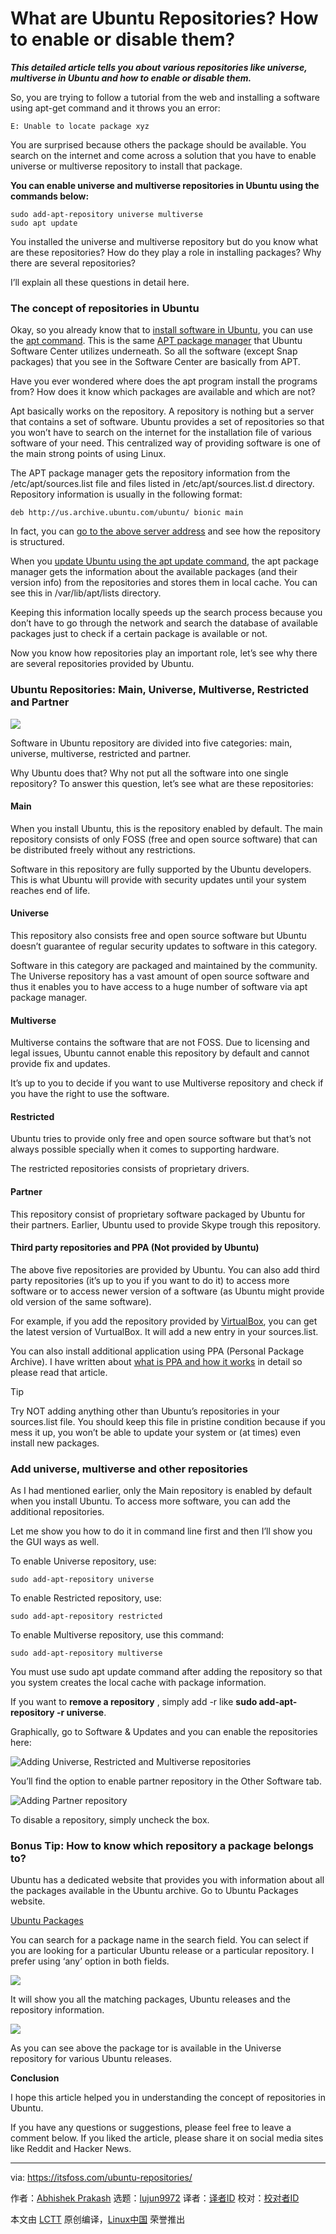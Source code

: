 [#]: collector: (lujun9972)
[#]: translator: ( )
[#]: reviewer: ( )
[#]: publisher: ( )
[#]: url: ( )
[#]: subject: (What are Ubuntu Repositories? How to enable or disable them?)
[#]: via: (https://itsfoss.com/ubuntu-repositories/)
[#]: author: (Abhishek Prakash https://itsfoss.com/author/abhishek/)

What are Ubuntu Repositories? How to enable or disable them?
======

_**This detailed article tells you about various repositories like universe, multiverse in Ubuntu and how to enable or disable them.**_

So, you are trying to follow a tutorial from the web and installing a software using apt-get command and it throws you an error:

```
E: Unable to locate package xyz
```

You are surprised because others the package should be available. You search on the internet and come across a solution that you have to enable universe or multiverse repository to install that package.

**You can enable universe and multiverse repositories in Ubuntu using the commands below:**

```
sudo add-apt-repository universe multiverse
sudo apt update
```

You installed the universe and multiverse repository but do you know what are these repositories? How do they play a role in installing packages? Why there are several repositories?

I’ll explain all these questions in detail here.

### The concept of repositories in Ubuntu

Okay, so you already know that to [install software in Ubuntu][1], you can use the [apt command][2]. This is the same [APT package manager][3] that Ubuntu Software Center utilizes underneath. So all the software (except Snap packages) that you see in the Software Center are basically from APT.

Have you ever wondered where does the apt program install the programs from? How does it know which packages are available and which are not?

Apt basically works on the repository. A repository is nothing but a server that contains a set of software. Ubuntu provides a set of repositories so that you won’t have to search on the internet for the installation file of various software of your need. This centralized way of providing software is one of the main strong points of using Linux.

The APT package manager gets the repository information from the /etc/apt/sources.list file and files listed in /etc/apt/sources.list.d directory. Repository information is usually in the following format:

```
deb http://us.archive.ubuntu.com/ubuntu/ bionic main
```

In fact, you can [go to the above server address][4] and see how the repository is structured.

When you [update Ubuntu using the apt update command][5], the apt package manager gets the information about the available packages (and their version info) from the repositories and stores them in local cache. You can see this in /var/lib/apt/lists directory.

Keeping this information locally speeds up the search process because you don’t have to go through the network and search the database of available packages just to check if a certain package is available or not.

Now you know how repositories play an important role, let’s see why there are several repositories provided by Ubuntu.

### Ubuntu Repositories: Main, Universe, Multiverse, Restricted and Partner

![][6]

Software in Ubuntu repository are divided into five categories: main, universe, multiverse, restricted and partner.

Why Ubuntu does that? Why not put all the software into one single repository? To answer this question, let’s see what are these repositories:

#### **Main**

When you install Ubuntu, this is the repository enabled by default. The main repository consists of only FOSS (free and open source software) that can be distributed freely without any restrictions.

Software in this repository are fully supported by the Ubuntu developers. This is what Ubuntu will provide with security updates until your system reaches end of life.

#### **Universe**

This repository also consists free and open source software but Ubuntu doesn’t guarantee of regular security updates to software in this category.

Software in this category are packaged and maintained by the community. The Universe repository has a vast amount of open source software and thus it enables you to have access to a huge number of software via apt package manager.

#### **Multiverse**

Multiverse contains the software that are not FOSS. Due to licensing and legal issues, Ubuntu cannot enable this repository by default and cannot provide fix and updates.

It’s up to you to decide if you want to use Multiverse repository and check if you have the right to use the software.

#### **Restricted**

Ubuntu tries to provide only free and open source software but that’s not always possible specially when it comes to supporting hardware.

The restricted repositories consists of proprietary drivers.

#### **Partner**

This repository consist of proprietary software packaged by Ubuntu for their partners. Earlier, Ubuntu used to provide Skype trough this repository.

#### Third party repositories and PPA (Not provided by Ubuntu)

The above five repositories are provided by Ubuntu. You can also add third party repositories (it’s up to you if you want to do it) to access more software or to access newer version of a software (as Ubuntu might provide old version of the same software).

For example, if you add the repository provided by [VirtualBox][7], you can get the latest version of VurtualBox. It will add a new entry in your sources.list.

You can also install additional application using PPA (Personal Package Archive). I have written about [what is PPA and how it works][8] in detail so please read that article.

Tip

Try NOT adding anything other than Ubuntu’s repositories in your sources.list file. You should keep this file in pristine condition because if you mess it up, you won’t be able to update your system or (at times) even install new packages.

### Add universe, multiverse and other repositories

As I had mentioned earlier, only the Main repository is enabled by default when you install Ubuntu. To access more software, you can add the additional repositories.

Let me show you how to do it in command line first and then I’ll show you the GUI ways as well.

To enable Universe repository, use:

```
sudo add-apt-repository universe
```

To enable Restricted repository, use:

```
sudo add-apt-repository restricted
```

To enable Multiverse repository, use this command:

```
sudo add-apt-repository multiverse
```

You must use sudo apt update command after adding the repository so that you system creates the local cache with package information.

If you want to **remove a repository** , simply add -r like **sudo add-apt-repository -r universe**.

Graphically, go to Software & Updates and you can enable the repositories here:

![Adding Universe, Restricted and Multiverse repositories][9]

You’ll find the option to enable partner repository in the Other Software tab.

![Adding Partner repository][10]

To disable a repository, simply uncheck the box.

### Bonus Tip: How to know which repository a package belongs to?

Ubuntu has a dedicated website that provides you with information about all the packages available in the Ubuntu archive. Go to Ubuntu Packages website.

[Ubuntu Packages][11]

You can search for a package name in the search field. You can select if you are looking for a particular Ubuntu release or a particular repository. I prefer using ‘any’ option in both fields.

![][12]

It will show you all the matching packages, Ubuntu releases and the repository information.

![][13]

As you can see above the package tor is available in the Universe repository for various Ubuntu releases.

**Conclusion**

I hope this article helped you in understanding the concept of repositories in Ubuntu.

If you have any questions or suggestions, please feel free to leave a comment below. If you liked the article, please share it on social media sites like Reddit and Hacker News.

--------------------------------------------------------------------------------

via: https://itsfoss.com/ubuntu-repositories/

作者：[Abhishek Prakash][a]
选题：[lujun9972][b]
译者：[译者ID](https://github.com/译者ID)
校对：[校对者ID](https://github.com/校对者ID)

本文由 [LCTT](https://github.com/LCTT/TranslateProject) 原创编译，[Linux中国](https://linux.cn/) 荣誉推出

[a]: https://itsfoss.com/author/abhishek/
[b]: https://github.com/lujun9972
[1]: https://itsfoss.com/remove-install-software-ubuntu/
[2]: https://itsfoss.com/apt-command-guide/
[3]: https://wiki.debian.org/Apt
[4]: http://us.archive.ubuntu.com/ubuntu/
[5]: https://itsfoss.com/update-ubuntu/
[6]: https://i2.wp.com/itsfoss.com/wp-content/uploads/2019/03/ubuntu-repositories.png?resize=800%2C450&ssl=1
[7]: https://itsfoss.com/install-virtualbox-ubuntu/
[8]: https://itsfoss.com/ppa-guide/
[9]: https://i2.wp.com/itsfoss.com/wp-content/uploads/2019/03/enable-repositories-ubuntu.png?resize=800%2C490&ssl=1
[10]: https://i2.wp.com/itsfoss.com/wp-content/uploads/2019/03/enable-partner-repository-ubuntu.png?resize=800%2C490&ssl=1
[11]: https://packages.ubuntu.com
[12]: https://i0.wp.com/itsfoss.com/wp-content/uploads/2019/03/search-packages-ubuntu-archive.png?ssl=1
[13]: https://i0.wp.com/itsfoss.com/wp-content/uploads/2019/03/search-packages-ubuntu-archive-1.png?resize=800%2C454&ssl=1
